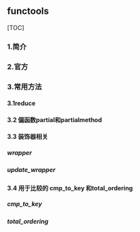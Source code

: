 ## functools

[TOC]

### 1.简介

### 2.官方

### 3.常用方法

#### 3.1reduce

#### 3.2 偏函数partial和partialmethod

#### 3.3 装饰器相关

##### wrapper

##### update_wrapper

#### 3.4 用于比较的 cmp_to_key 和total_ordering

##### cmp_to_key

##### total_ordering



